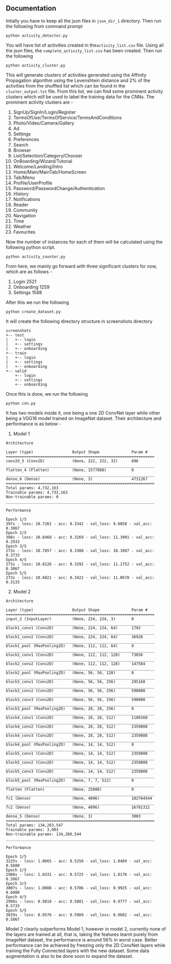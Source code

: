 ## Documentation
Intially you have to keep all the json files in ```json_dir_1``` directory. Then run the following from command prompt
```
python activity_detector.py
```
You will have list of activities created in the```activity_list.csv``` file. Using all the json files, the ```complete_activity_list.csv``` has been created.
Then run the following
```
python activity_cluster.py
```
This will generate clusters of activities generated using the Affinity Propagation algorithm using the Levenshtein distance and 2% of the activities from the shuffled list which can be found in the ```cluster_output.txt``` file.
From this list, we can find some prominent activity clusters which will be used to label the training data for the CNNs. The prominent activity clusters are -
 1. SignUp/SignIn/Login/Register
 2. TermsOfUse/TermsOfService/TermsAndConditions
 3. Photo/Video/Camera/Gallery
 4. Ad
 5. Settings
 6. Preferences
 7. Search
 8. Browser
 9. List/Selection/Category/Chooser
 10. OnBoarding/Wizard/Tutorial
 11. Welcome/Landing/Intro
 12. Home/Main/MainTab/HomeScreen
 13. Tab/Menu
 14. Profile/UserProfile
 15. Password/PasswordChange/Authentication
 16. History
 17. Notifications
 18. Reader
 19. Community
 20. Navigation
 21. Time
 22. Weather
 23. Favourites

Now the number of instances for each of them will be calculated using the following python script.
```
python activity_counter.py
```
From here, we mainly go forward with three significant clusters for now, which are as follows -
 1. Login 2521
 2. Onboarding 1259
 3. Settings 1588
 
After this we run the following
```
python create_dataset.py
```
It will create the following directory structure in screenshots directory
```
screenshots
+-- test
|   +-- login
|   +-- settings
|   +-- onboarding
+-- train
|   +-- login
|   +-- settings
|   +-- onboarding
+-- valid
    +-- login
    +-- settings
    +-- onboarding
```
Once this is done, we run the following
```
python cnn.py
```
It has two models inside it, one being a one 2D ConvNet layer while other being a VGG16 model trained on ImageNet dataset.
Their architecture and performance is as below -
 1. Model 1
 ```
 Architecture 
 
 Layer (type)                 Output Shape              Param #   
=================================================================
conv2d_5 (Conv2D)            (None, 222, 222, 32)      896       
_________________________________________________________________
flatten_4 (Flatten)          (None, 1577088)           0         
_________________________________________________________________
dense_6 (Dense)              (None, 3)                 4731267   
=================================================================
Total params: 4,732,163
Trainable params: 4,732,163
Non-trainable params: 0
_________________________________________________________________

Performance 

Epoch 1/5
397s - loss: 10.7262 - acc: 0.3342 - val_loss: 9.8858 - val_acc: 0.3867
Epoch 2/5
308s - loss: 10.8468 - acc: 0.3269 - val_loss: 11.3901 - val_acc: 0.2933
Epoch 3/5
273s - loss: 10.7857 - acc: 0.3308 - val_loss: 10.1007 - val_acc: 0.3733
Epoch 4/5
273s - loss: 10.8126 - acc: 0.3292 - val_loss: 11.1752 - val_acc: 0.3067
Epoch 5/5
273s - loss: 10.6021 - acc: 0.3422 - val_loss: 11.0678 - val_acc: 0.3133
```
2. Model 2
```
Architecture

Layer (type)                 Output Shape              Param #   
=================================================================
input_2 (InputLayer)         (None, 224, 224, 3)       0         
_________________________________________________________________
block1_conv1 (Conv2D)        (None, 224, 224, 64)      1792      
_________________________________________________________________
block1_conv2 (Conv2D)        (None, 224, 224, 64)      36928     
_________________________________________________________________
block1_pool (MaxPooling2D)   (None, 112, 112, 64)      0         
_________________________________________________________________
block2_conv1 (Conv2D)        (None, 112, 112, 128)     73856     
_________________________________________________________________
block2_conv2 (Conv2D)        (None, 112, 112, 128)     147584    
_________________________________________________________________
block2_pool (MaxPooling2D)   (None, 56, 56, 128)       0         
_________________________________________________________________
block3_conv1 (Conv2D)        (None, 56, 56, 256)       295168    
_________________________________________________________________
block3_conv2 (Conv2D)        (None, 56, 56, 256)       590080    
_________________________________________________________________
block3_conv3 (Conv2D)        (None, 56, 56, 256)       590080    
_________________________________________________________________
block3_pool (MaxPooling2D)   (None, 28, 28, 256)       0         
_________________________________________________________________
block4_conv1 (Conv2D)        (None, 28, 28, 512)       1180160   
_________________________________________________________________
block4_conv2 (Conv2D)        (None, 28, 28, 512)       2359808   
_________________________________________________________________
block4_conv3 (Conv2D)        (None, 28, 28, 512)       2359808   
_________________________________________________________________
block4_pool (MaxPooling2D)   (None, 14, 14, 512)       0         
_________________________________________________________________
block5_conv1 (Conv2D)        (None, 14, 14, 512)       2359808   
_________________________________________________________________
block5_conv2 (Conv2D)        (None, 14, 14, 512)       2359808   
_________________________________________________________________
block5_conv3 (Conv2D)        (None, 14, 14, 512)       2359808   
_________________________________________________________________
block5_pool (MaxPooling2D)   (None, 7, 7, 512)         0         
_________________________________________________________________
flatten (Flatten)            (None, 25088)             0         
_________________________________________________________________
fc1 (Dense)                  (None, 4096)              102764544 
_________________________________________________________________
fc2 (Dense)                  (None, 4096)              16781312  
_________________________________________________________________
dense_5 (Dense)              (None, 3)                 3003      
=================================================================
Total params: 134,263,547
Trainable params: 3,003
Non-trainable params: 134,260,544
_________________________________________________________________

Performance

Epoch 1/5
3225s - loss: 1.0665 - acc: 0.5250 - val_loss: 1.0489 - val_acc: 0.5600
Epoch 2/5
2988s - loss: 1.0331 - acc: 0.5725 - val_loss: 1.0176 - val_acc: 0.5867
Epoch 3/5
3007s - loss: 1.0088 - acc: 0.5786 - val_loss: 0.9925 - val_acc: 0.6000
Epoch 4/5
2998s - loss: 0.9818 - acc: 0.5881 - val_loss: 0.9777 - val_acc: 0.5733
Epoch 5/5
3019s - loss: 0.9576 - acc: 0.5989 - val_loss: 0.9682 - val_acc: 0.5867
```
Model 2 clearly outperforms Model 1, however in model 2, currently none of the layers are trained at all, that is, taking the features learnt purely from ImageNet dataset, the performance is around 56% in worst case. Better performance can be achieved by freezing only the 2D ConvNet layers while training the Fully Connected layers with the new dataset. Some data augmentation is also to be done soon to expand the dataset.


